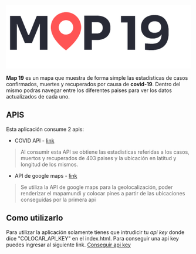 
![](assets/image/logo.png)

**Map 19** es un mapa que muestra de forma simple las estadisticas de casos confirmados, muertes y recuperados por causa de **covid-19**. Dentro del mismo podras navegar entre los diferentes paises para ver los datos actualizados de cada uno.

## APIS

Esta aplicación consume 2 apis:

- COVID API - [link](https://github.com/Laeyoung/COVID-19-API)
 > Al consumir esta API se obtiene las estadisticas referidas a los casos, muertos y recuperados de 403 paises y la ubicación en latitud y longitud de los mismos.
- API de google maps - [link](https://developers.google.com/maps/documentation?hl=en)
 > Se utiliza la API de google maps para la geolocalización, poder renderizar el mapamundi y colocar pines a partir de las ubicaciones conseguidas por la primera api

## Como utilizarlo 
Para utilizar la aplicación solamente tienes que intrudicir tu *api key* donde dice "COLOCAR_API_KEY" en el index.html. Para conseguir una api key puedes ingresar al siguiente link. [Conseguir api key](https://developers.google.com/maps/documentation/directions/get-api-key)

